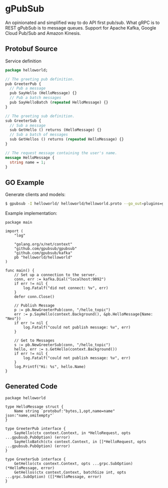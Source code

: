 # gPubSub

An opinionated and simplified way to do API first pub/sub. What gRPC is to REST gPubSub is to message queues.
Support for Apache Kafka, Google Cloud Pub/Sub and Amazon Kinesis.

## Protobuf Source

Service definition

```protobuf
package helloworld;

// The greeting pub definition.
pub GreeterPub {
  // Pub a message
  pub SayHello (HelloMessage) {}
  // Pub a batch messages
  pub SayHelloBatch (repeated HelloMessage) {}
}

// The greeting sub definition.
sub GreeterSub {
  // Sub a message
  sub GetHello () returns (HelloMessage) {}
  // Sub a batch of messages
  sub GetHellos () returns (repeated HelloMessage) {}
}

// The request message containing the user's name.
message HelloMessage {
  string name = 1;
}
```

## GO Example

Generate clients and models:

```bash
$ gpubsub -I helloworld/ helloworld/helloworld.proto --go_out=plugins=gpubsub:helloworld
```

Example implementation:

```golang
package main

import (
	"log"

	"golang.org/x/net/context"
	"github.com/gpubsub/gpubsub"
	"github.com/gpubsub/kafka"
	pb "helloworld/helloworld"
)

func main() {
    // Set up a connection to the server.
    conn, err := kafka.Dial("localhost:9092")
    if err != nil {
        log.Fatalf("did not connect: %v", err)
    }
    defer conn.Close()

    // Publish Message
    p := pb.NewGreeterPub(conn, "/hello_topic")
    err := p.SayHello(context.Background(), &pb.HelloMessage{Name: "Neo"})
    if err != nil {
        log.Fatalf("could not publish message: %v", err)
    }

    // Get to Messages
    s := pb.NewGreeterSub(conn, "/hello_topic")
    hello, err := s.GetHello(context.Background())
    if err != nil {
        log.Fatalf("could not publish message: %v", err)
    }
    log.Printf("Hi: %s", hello.Name)
}
```

## Generated Code

```golang
package helloworld

type HelloMessage struct {
    Name string `protobuf:"bytes,1,opt,name=name" json:"name,omitempty"`
}

type GreeterPub interface {
    SayHello(ctx context.Context, in *HelloRequest, opts ...gpubsub.PubOption) (error)
    SayHelloBatch(ctx context.Context, in []*HelloRequest, opts ...gpubsub.PubOption) (error)
}

type GreeterSub interface {
    GetHello(ctx context.Context, opts ...grpc.SubOption) (*HelloMessage, error)
    GetHellos(ctx context.Context, batchSize int, opts ...grpc.SubOption) ([]*HelloMessage, error)
}
```
